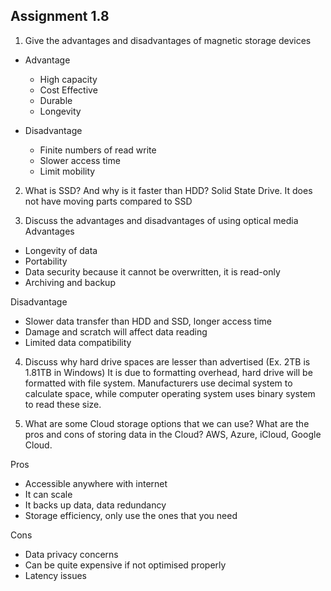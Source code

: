 ## Assignment 1.8

1. Give the advantages and disadvantages of magnetic storage devices

- Advantage

  - High capacity
  - Cost Effective
  - Durable
  - Longevity

- Disadvantage
  - Finite numbers of read write
  - Slower access time
  - Limit mobility

2. What is SSD? And why is it faster than HDD?
   Solid State Drive. It does not have moving parts compared to SSD

3. Discuss the advantages and disadvantages of using optical media
   Advantages

- Longevity of data
- Portability
- Data security because it cannot be overwritten, it is read-only
- Archiving and backup

Disadvantage

- Slower data transfer than HDD and SSD, longer access time
- Damage and scratch will affect data reading
- Limited data compatibility

4. Discuss why hard drive spaces are lesser than advertised (Ex. 2TB is 1.81TB in Windows)
   It is due to formatting overhead, hard drive will be formatted with file system.
   Manufacturers use decimal system to calculate space, while computer operating system uses binary system to read these size.

5. What are some Cloud storage options that we can use? What are the pros and cons of storing data in the Cloud?
   AWS, Azure, iCloud, Google Cloud.

Pros

- Accessible anywhere with internet
- It can scale
- It backs up data, data redundancy
- Storage efficiency, only use the ones that you need

Cons

- Data privacy concerns
- Can be quite expensive if not optimised properly
- Latency issues
